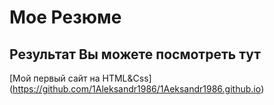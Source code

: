 # Мое Резюме

## Результат Вы можете посмотреть тут

[Мой первый сайт на HTML&Css] (https://github.com/1Aleksandr1986/1Aeksandr1986.github.io)
